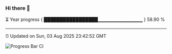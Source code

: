 ### Hi there 👋

⏳ Year progress { █████████████████▁▁▁▁▁▁▁▁▁▁▁▁▁ } 58.90 %

---

⏰ Updated on Sun, 03 Aug 2025 23:42:52 GMT

![Progress Bar CI](https://github.com/IshwaranRudhara/GIT-ACTION/workflows/Progress%20Bar%20CI/badge.svg)
